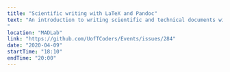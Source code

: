 ```yaml
---
title: "Scientific writing with LaTeX and Pandoc"
text: "An introduction to writing scientific and technical documents with LaTeX and managing document formats with Pandoc. 
"
location: "MADLab"
link: "https://github.com/UofTCoders/Events/issues/284"
date: "2020-04-09"
startTime: "18:10"
endTime: "20:00"
---
```

